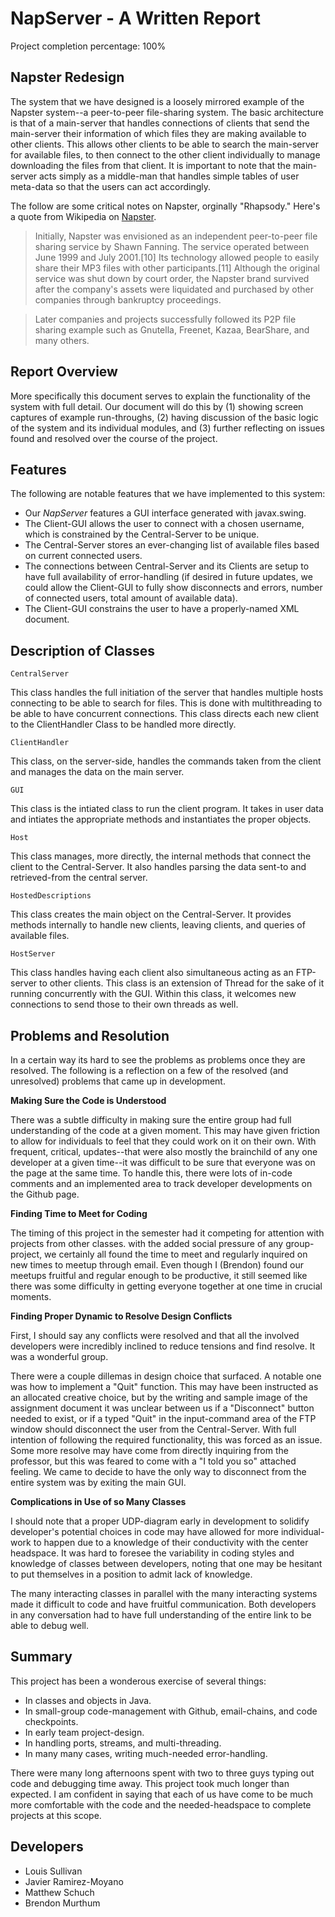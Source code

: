 # NapServer - A Written Report

Project completion percentage: 100%

## Napster Redesign

The system that we have designed is a loosely mirrored example of the Napster system--a peer-to-peer file-sharing system. The basic architecture is that of a main-server that handles connections of clients that send the main-server their information of which files they are making available to other clients. This allows other clients to be able to search the main-server for available files, to then connect to the other client individually to manage downloading the files from that client. It is important to note that the main-server acts simply as a middle-man that handles simple tables of user meta-data so that the users can act accordingly.

The follow are some critical notes on Napster, orginally "Rhapsody." Here's a quote from Wikipedia on [Napster](https://en.wikipedia.org/wiki/Napster).

> Initially, Napster was envisioned as an independent peer-to-peer file sharing service by Shawn Fanning. The service operated between June 1999 and July 2001.[10] Its technology allowed people to easily share their MP3 files with other participants.[11] Although the original service was shut down by court order, the Napster brand survived after the company's assets were liquidated and purchased by other companies through bankruptcy proceedings.

> Later companies and projects successfully followed its P2P file sharing example such as Gnutella, Freenet, Kazaa, BearShare, and many others.

## Report Overview

More specifically this document serves to explain the functionality of the system with full detail. Our document will do this by (1) showing screen captures of example run-throughs, (2) having discussion of the basic logic of the system and its individual modules, and (3) further reflecting on issues found and resolved over the course of the project.

## Features

The following are notable features that we have implemented to this system:
- Our *NapServer* features a GUI interface generated with javax.swing.
- The Client-GUI allows the user to connect with a chosen username, which is constrained by the Central-Server to be unique.
- The Central-Server stores an ever-changing list of available files based on current connected users.
- The connections between Central-Server and its Clients are setup to have full availability of error-handling (if desired in future updates, we could allow the Client-GUI to fully show disconnects and errors, number of connected users, total amount of available data).
- The Client-GUI constrains the user to have a properly-named XML document.

## Description of Classes

```
CentralServer
```
This class handles the full initiation of the server that handles multiple hosts connecting to be able to search for files. This is done with multithreading to be able to have concurrent connections. This class directs each new client to the ClientHandler Class to be handled more directly.

```
ClientHandler
```
This class, on the server-side, handles the commands taken from the client and manages the data on the main server.

```
GUI
```
This class is the intiated class to run the client program. It takes in user data and intiates the appropriate methods and instantiates the proper objects.

```
Host
```
This class manages, more directly, the internal methods that connect the client to the Central-Server. It also handles parsing the data sent-to and retrieved-from the central server.

```
HostedDescriptions
```
This class creates the main object on the Central-Server. It provides methods internally to handle new clients, leaving clients, and queries of available files.

```
HostServer
```
This class handles having each client also simultaneous acting as an FTP-server to other clients. This class is an extension of Thread for the sake of it running concurrently with the GUI. Within this class, it welcomes new connections to send those to their own threads as well.

## Problems and Resolution

In a certain way its hard to see the problems as problems once they are resolved. The following is a reflection on a few of the resolved (and unresolved) problems that came up in development.

**Making Sure the Code is Understood**

There was a subtle difficulty in making sure the entire group had full understanding of the code at a given moment. This may have given friction to allow for individuals to feel that they could work on it on their own. With frequent, critical, updates--that were also mostly the brainchild of any one developer at a given time--it was difficult to be sure that everyone was on the page at the same time. To handle this, there were lots of in-code comments and an implemented area to track developer developments on the Github page.  

**Finding Time to Meet for Coding**

The timing of this project in the semester had it competing for attention with projects from other classes. with the added social pressure of any group-project, we certainly all found the time to meet and regularly inquired on new times to meetup through email. Even though I (Brendon) found our meetups fruitful and regular enough to be productive, it still seemed like there was some difficulty in getting everyone together at one time in crucial moments.

**Finding Proper Dynamic to Resolve Design Conflicts**

First, I should say any conflicts were resolved and that all the involved developers were incredibly inclined to reduce tensions and find resolve. It was a wonderful group.

There were a couple dillemas in design choice that surfaced. A notable one was how to implement a "Quit" function. This may have been instructed as an allocated creative choice, but by the writing and sample image of the assignment document it was unclear between us if a "Disconnect" button needed to exist, or if a typed "Quit" in the input-command area of the FTP window should disconnect the user from the Central-Server. With full intention of following the required functionality, this was forced as an issue. Some more resolve may have come from directly inquiring from the professor, but this was feared to come with a "I told you so" attached feeling. We came to decide to have the only way to disconnect from the entire system was by exiting the main GUI. 

**Complications in Use of so Many Classes**

I should note that a proper UDP-diagram early in development to solidify developer's potential choices in code may have allowed for more individual-work to happen due to a knowledge of their conductivity with the center headspace. It was hard to foresee the variability in coding styles and knowledge of classes between developers, noting that one may be hesitant to put themselves in a position to admit lack of knowledge.

The many interacting classes in parallel with the many interacting systems made it difficult to code and have fruitful communication. Both developers in any conversation had to have full understanding of the entire link to be able to debug well.

## Summary

This project has been a wonderous exercise of several things: 
- In classes and objects in Java.
- In small-group code-management with Github, email-chains, and code checkpoints.
- In early team project-design.
- In handling ports, streams, and multi-threading.
- In many many cases, writing much-needed error-handling.

There were many long afternoons spent with two to three guys typing out code and debugging time away. This project took much longer than expected. I am confident in saying that each of us have come to be much more comfortable with the code and the needed-headspace to complete projects at this scope.

## Developers

- Louis Sullivan
- Javier Ramirez-Moyano
- Matthew Schuch
- Brendon Murthum
